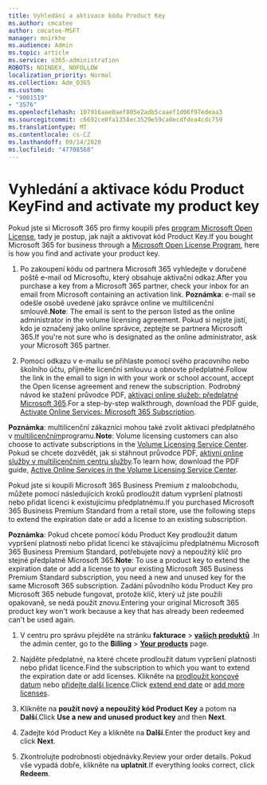 ```yaml
---
title: Vyhledání a aktivace kódu Product Key
ms.author: cmcatee
author: cmcatee-MSFT
manager: mnirkhe
ms.audience: Admin
ms.topic: article
ms.service: o365-administration
ROBOTS: NOINDEX, NOFOLLOW
localization_priority: Normal
ms.collection: Adm_O365
ms.custom:
- "9001519"
- "3576"
ms.openlocfilehash: 107916aae8aef805e2adb5caaef1d06f97edeaa3
ms.sourcegitcommit: c6692ce0fa1358ec3529e59ca0ecdfdea4cdc759
ms.translationtype: MT
ms.contentlocale: cs-CZ
ms.lasthandoff: 09/14/2020
ms.locfileid: "47708568"
---
```

# <a name="find-and-activate-my-product-key"></a><span data-ttu-id="80a31-102">Vyhledání a aktivace kódu Product Key</span><span class="sxs-lookup"><span data-stu-id="80a31-102">Find and activate my product key</span></span>

<span data-ttu-id="80a31-103">Pokud jste si Microsoft 365 pro firmy koupili přes [program Microsoft Open License](https://go.microsoft.com/fwlink/p/?LinkID=613298), tady je postup, jak najít a aktivovat kód Product Key.</span><span class="sxs-lookup"><span data-stu-id="80a31-103">If you bought Microsoft 365 for business through a [Microsoft Open License Program](https://go.microsoft.com/fwlink/p/?LinkID=613298), here is how you find and activate your product key.</span></span>

1. <span data-ttu-id="80a31-104">Po zakoupení kódu od partnera Microsoft 365 vyhledejte v doručené poště e-mail od Microsoftu, který obsahuje aktivační odkaz.</span><span class="sxs-lookup"><span data-stu-id="80a31-104">After you purchase a key from a Microsoft 365 partner, check your inbox for an email from Microsoft containing an activation link.</span></span>  <span data-ttu-id="80a31-105">**Poznámka**: e-mail se odešle osobě uvedené jako správce online ve multilicenční smlouvě.</span><span class="sxs-lookup"><span data-stu-id="80a31-105">**Note**: The email is sent to the person listed as the online administrator in the volume licensing agreement.</span></span>  <span data-ttu-id="80a31-106">Pokud si nejste jistí, kdo je označený jako online správce, zeptejte se partnera Microsoft 365.</span><span class="sxs-lookup"><span data-stu-id="80a31-106">If you're not sure who is designated as the online administrator, ask your Microsoft 365 partner.</span></span>

2. <span data-ttu-id="80a31-107">Pomocí odkazu v e-mailu se přihlaste pomocí svého pracovního nebo školního účtu, přijměte licenční smlouvu a obnovte předplatné.</span><span class="sxs-lookup"><span data-stu-id="80a31-107">Follow the link in the email to sign in with your work or school account, accept the Open license agreement and renew the subscription.</span></span>  <span data-ttu-id="80a31-108">Podrobný návod ke stažení průvodce PDF, [aktivaci online služeb: předplatné Microsoft 365](https://go.microsoft.com/fwlink/p/?LinkId=618100).</span><span class="sxs-lookup"><span data-stu-id="80a31-108">For a step-by-step walkthrough, download the PDF guide, [Activate Online Services: Microsoft 365 Subscription](https://go.microsoft.com/fwlink/p/?LinkId=618100).</span></span> 

<span data-ttu-id="80a31-109">**Poznámka**: multilicenční zákazníci mohou také zvolit aktivaci předplatného v [multilicenčním](https://go.microsoft.com/fwlink/p/?LinkID=282016)programu.</span><span class="sxs-lookup"><span data-stu-id="80a31-109">**Note**: Volume licensing customers can also choose to activate subscriptions in the [Volume Licensing Service Center](https://go.microsoft.com/fwlink/p/?LinkID=282016).</span></span>  <span data-ttu-id="80a31-110">Pokud se chcete dozvědět, jak si stáhnout průvodce PDF, [aktivní online služby v multilicenčním centru služby](https://go.microsoft.com/fwlink/p/?LinkId=618096).</span><span class="sxs-lookup"><span data-stu-id="80a31-110">To learn how, download the PDF guide, [Active Online Services in the Volume Licensing Service Center](https://go.microsoft.com/fwlink/p/?LinkId=618096).</span></span>

<span data-ttu-id="80a31-111">Pokud jste si koupili Microsoft 365 Business Premium z maloobchodu, můžete pomocí následujících kroků prodloužit datum vypršení platnosti nebo přidat licenci k existujícímu předplatnému.</span><span class="sxs-lookup"><span data-stu-id="80a31-111">If you purchased Microsoft 365 Business Premium Standard from a retail store, use the following steps to extend the expiration date or add a license to an existing subscription.</span></span>

<span data-ttu-id="80a31-112">**Poznámka**: Pokud chcete pomocí kódu Product Key prodloužit datum vypršení platnosti nebo přidat licenci ke stávajícímu předplatnému Microsoft 365 Business Premium Standard, potřebujete nový a nepoužitý klíč pro stejné předplatné Microsoft 365.</span><span class="sxs-lookup"><span data-stu-id="80a31-112">**Note**: To use a product key to extend the expiration date or add a license to your existing Microsoft 365 Business Premium Standard subscription, you need a new and unused key for the same Microsoft  365 subscription.</span></span>  <span data-ttu-id="80a31-113">Zadání původního kódu Product Key pro Microsoft 365 nebude fungovat, protože klíč, který už jste použili opakovaně, se nedá použít znovu.</span><span class="sxs-lookup"><span data-stu-id="80a31-113">Entering your original Microsoft  365 product key won't work because a key that has already been redeemed can't be used again.</span></span>

1. <span data-ttu-id="80a31-114">V centru pro správu přejděte na stránku **fakturace**  >  **[vašich produktů](https://go.microsoft.com/fwlink/p/?linkid=842054)** .</span><span class="sxs-lookup"><span data-stu-id="80a31-114">In the admin center, go to the **Billing** > **[Your products](https://go.microsoft.com/fwlink/p/?linkid=842054)** page.</span></span>

2. <span data-ttu-id="80a31-115">Najděte předplatné, na které chcete prodloužit datum vypršení platnosti nebo přidat licence.</span><span class="sxs-lookup"><span data-stu-id="80a31-115">Find the subscription to which you want to extend the expiration date or add licenses.</span></span>  <span data-ttu-id="80a31-116">Klikněte na [prodloužit koncové datum](https://go.microsoft.com/fwlink/p/?linkid=842054) nebo [přidejte další licence](https://go.microsoft.com/fwlink/p/?linkid=842054).</span><span class="sxs-lookup"><span data-stu-id="80a31-116">Click [extend end date](https://go.microsoft.com/fwlink/p/?linkid=842054) or [add more licenses](https://go.microsoft.com/fwlink/p/?linkid=842054).</span></span>

3. <span data-ttu-id="80a31-117">Klikněte na **použít nový a nepoužitý kód Product Key** a potom na **Další**.</span><span class="sxs-lookup"><span data-stu-id="80a31-117">Click **Use a new and unused product key** and then **Next**.</span></span>

4. <span data-ttu-id="80a31-118">Zadejte kód Product Key a klikněte na **Další**.</span><span class="sxs-lookup"><span data-stu-id="80a31-118">Enter the product key and click **Next**.</span></span>

5. <span data-ttu-id="80a31-119">Zkontrolujte podrobnosti objednávky.</span><span class="sxs-lookup"><span data-stu-id="80a31-119">Review your order details.</span></span>  <span data-ttu-id="80a31-120">Pokud vše vypadá dobře, klikněte na **uplatnit**.</span><span class="sxs-lookup"><span data-stu-id="80a31-120">If everything looks correct, click **Redeem**.</span></span>
